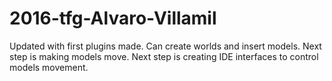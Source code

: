 # 2016-tfg-Alvaro-Villamil

Updated with first plugins made. Can create worlds and insert models.
Next step is making models move.
Next step is creating IDE interfaces to control models movement.
